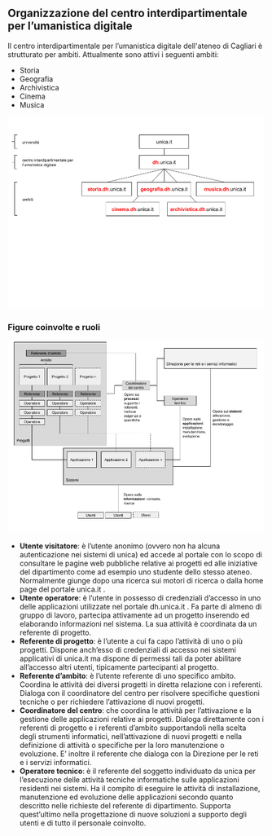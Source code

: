 ## Organizzazione del centro interdipartimentale per l’umanistica digitale

Il centro interdipartimentale per l’umanistica digitale dell'ateneo di Cagliari è strutturato per ambiti. Attualmente sono attivi i seguenti ambiti:

* Storia
* Geografia
* Archivistica
* Cinema
* Musica

![Thumbnail of Slate](assets/schema-organizzativo.png)

### Figure coinvolte e ruoli

![Thumbnail of Slate](assets/diagramma-relazioni-gruppi-utenti.png)

*   **Utente visitatore**: è l’utente anonimo (ovvero non ha alcuna autenticazione nei sistemi di unica) ed accede al portale con lo scopo di consultare le pagine web pubbliche relative ai progetti ed alle iniziative del dipartimento come ad esempio uno studente dello stesso ateneo. Normalmente giunge dopo una ricerca sui motori di ricerca o dalla home page del portale unica.it .
*   **Utente operatore**: è l’utente in possesso di credenziali d’accesso in uno delle applicazioni utilizzate nel portale dh.unica.it . Fa parte di almeno di gruppo di lavoro, partecipa attivamente ad un progetto inserendo ed elaborando informazioni nel sistema. La sua attività è coordinata da un referente di progetto.
*   **Referente di progetto**: è l’utente a cui fa capo l’attività di uno o più progetti. Dispone anch’esso di credenziali di accesso nei sistemi applicativi di unica.it ma dispone di permessi tali da poter abilitare all’accesso altri utenti, tipicamente partecipanti al progetto.
*   **Referente d’ambito**: è l’utente referente di uno specifico ambito. Coordina le attività dei diversi progetti in diretta relazione con i referenti. Dialoga con il coordinatore del centro per risolvere specifiche questioni tecniche o per richiedere l’attivazione di nuovi progetti.
*   **Coordinatore del centro**: che coordina le attività per l’attivazione e la gestione delle applicazioni relative ai progetti. Dialoga direttamente con i referenti di progetto e i referenti d’ambito supportandoli nella scelta degli strumenti informatici, nell’attivazione di nuovi progetti e nella definizione di attività o specifiche per la loro manutenzione o evoluzione. E’ inoltre il referente che dialoga con la Direzione per le reti e i servizi informatici.
*   **Operatore tecnico**: è il referente del soggetto individuato da unica per l’esecuzione delle attività tecniche informatiche sulle applicazioni residenti nei sistemi. Ha il compito di eseguire le attività di installazione, manutenzione ed evoluzione delle applicazioni secondo quanto descritto nelle richieste del referente di dipartimento. Supporta quest’ultimo nella progettazione di nuove soluzioni a supporto degli utenti e di tutto il personale coinvolto.
